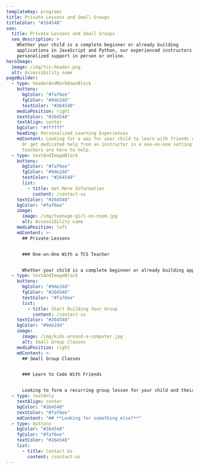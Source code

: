 ```yaml
---
templateKey: programs
title: Private Lessons and Small Groups
titleColor: "#264548"
seo:
  title: Private Lessons and Small Groups
  seo_description: >
    Whether your child is a complete beginner or already building
    applications in JavaScript and Python, our experienced instructors can provide
    personalized support in person or online.
heroImage:
  image: /img/tcs-header.png
  alt: Accessibility name
pageBuilder:
  - type: headerAndMarkDownBlock
    buttons:
      bgColor: "#faf6ee"
      fgColor: "#9de2dd"
      textColor: "#264548"
    mediaPosition: right
    textColor: "#264548"
    textAlign: center
    bgColor: "#ffffff"
    heading: Personalized Learning Experiences
    mdContent: Looking for a way for your child to learn with friends near and far?
      Or get dedicated help from an instructor in a one-on-one setting? Our
      teachers are here to help.
  - type: textAndImageBlock
    buttons:
      bgColor: "#faf6ee"
      fgColor: "#9de2dd"
      textColor: "#264548"
      list:
        - title: Get More Information
          content: /contact-us
    textColor: "#264548"
    bgColor: "#faf6ee"
    image:
      image: /img/teenage-girl-on-zoom.jpg
      alt: Accessibility name
    mediaPosition: left
    mdContent: >-
      ## Private Lessons


      ### One-on-One With a TCS Teacher


      Whether your child is a complete beginner or already building applications in JavaScript and Python, our experienced instructors can provide personalized support in person or online.
  - type: textAndImageBlock
    buttons:
      bgColor: "#9de2dd"
      fgColor: "#264548"
      textColor: "#faf6ee"
      list:
        - title: Start Building Your Group
          content: /contact-us
    textColor: "#264548"
    bgColor: "#9de2dd"
    image:
      image: /img/kids-around-a-computer.jpg
      alt: Small Group Classes
    mediaPosition: right
    mdContent: >-
      ## Small Group Classes


      ### Learn to Code With Friends


      Looking to form a recurring group lesson for your child and their friends? Our small group coding classes provide our signature 4:1 student-to-teacher ratio and personalized attention. Available in person and online.
  - type: textOnly
    textAlign: center
    bgColor: "#264548"
    textColor: "#faf6ee"
    mdContent: "## **Looking for something else?**"
  - type: buttons
    bgColor: "#264548"
    fgColor: "#faf6ee"
    textColor: "#264548"
    list:
      - title: Contact Us
        content: /contact-us
---
```

